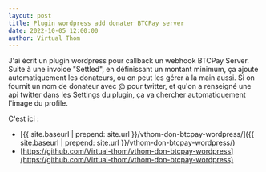 ```yaml
---
layout: post
title: Plugin wordpress add donater BTCPay server
date: 2022-10-05 12:00:00
author: Virtual Thom
---
```

J'ai écrit un plugin wordpress pour callback un webhook BTCPay Server.  
Suite à une invoice "Settled", en définissant un montant minimum, ça ajoute automatiquement les donateurs, ou on peut les gérer à la main aussi. Si on fournit un nom de donateur avec @ pour twitter, et qu'on a renseigné une api twitter dans les Settings du plugin, ça va chercher automatiquement l'image du profile.  

C'est ici :  
 * [{{ site.baseurl | prepend: site.url }}/vthom-don-btcpay-wordpress/]({{ site.baseurl | prepend: site.url }}/vthom-don-btcpay-wordpress/)
 * [https://github.com/Virtual-thom/vthom-don-btcpay-wordpress](https://github.com/Virtual-thom/vthom-don-btcpay-wordpress)